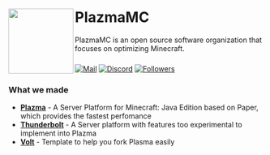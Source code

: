 <h1>
  <img src="https://raw.githubusercontent.com/PlazmaMC/PlazmaBukkit/main/src/resources/logo-900.png" align="left" id="header" width="128px" />
  PlazmaMC
</h1>
PlazmaMC is an open source software organization that focuses on optimizing Minecraft.

###

[![Mail](https://badge.plazmamc.org/internal/mailini)](mailto:the@plazmamc.org)
[![Discord](https://badge.plazmamc.org/internal/dismini)](https://discord.gg/MmfC52K8A8)
[![Followers](https://badge.plazmamc.org/internal/gitmini)](https://github.com/orgs/PlazmaMC/followers)

### What we made
- **[Plazma](https://github.com/PlazmaMC/PlazmaBukkit)** - A Server Platform for Minecraft: Java Edition based on Paper, which provides the fastest perfomance
- **[Thunderbolt](https://github.com/PlazmaMC/Thunderbolt)** - A Server platform with features too experimental to implement into Plazma
- **[Volt](https://github.com/PlazmaMC/Volt)** - Template to help you fork Plasma easily
